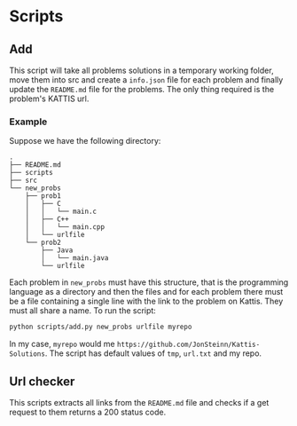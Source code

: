 # Scripts

## Add
This script will take all problems solutions in a temporary working folder, move them into src and create a `info.json` file for each problem and finally update the `README.md` file for the problems. The only thing required is the problem's KATTIS url.

### Example
Suppose we have the following directory:
```
.
├── README.md
├── scripts
├── src
└── new_probs
    ├── prob1
    │   ├── C
    │   │   └── main.c
    │   ├── C++
    │   │   └── main.cpp
    │   └── urlfile
    └── prob2
        ├── Java
        │   └── main.java
        └── urlfile
```
Each problem in `new_probs` must have this structure, that is the programming language as a directory and then the files and for each problem there must be a file containing a single line with the link to the problem on Kattis. They must all share a name. To run the script:
```Bash
python scripts/add.py new_probs urlfile myrepo
```
In my case, `myrepo` would me `https://github.com/JonSteinn/Kattis-Solutions`. The script has default values of `tmp`, `url.txt` and my repo.

## Url checker
This scripts extracts all links from the `README.md` file and checks if a get request to them returns a 200 status code.